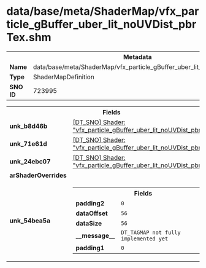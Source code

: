<h1>data/base/meta/ShaderMap/vfx_particle_gBuffer_uber_lit_noUVDist_pbrTex.shm</h1><table><tr><th colspan="100%">Metadata</th></tr><tr><td><b>Name</b></td><td>data/base/meta/ShaderMap/vfx_particle_gBuffer_uber_lit_noUVDist_pbrTex.shm</td></tr><tr><td><b>Type</b></td><td>ShaderMapDefinition</td></tr><tr><td><b>SNO ID</b></td><td>723995</td></tr></table>

<table><tr><th colspan="100%">Fields</th></tr><tr><td><b>unk_b8d46b</b></td><td><a href="..\Shader\vfx_particle_gBuffer_uber_lit_noUVDist_pbrTex.shd">[DT_SNO] Shader: "vfx_particle_gBuffer_uber_lit_noUVDist_pbrTex"</a></td></tr><tr><td><b>unk_71e61d</b></td><td><a href="..\Shader\vfx_particle_gBuffer_uber_lit_noUVDist_pbrTex.shd">[DT_SNO] Shader: "vfx_particle_gBuffer_uber_lit_noUVDist_pbrTex"</a></td></tr><tr><td><b>unk_24ebc07</b></td><td><a href="..\Shader\vfx_particle_gBuffer_uber_lit_noUVDist_pbrTex.shd">[DT_SNO] Shader: "vfx_particle_gBuffer_uber_lit_noUVDist_pbrTex"</a></td></tr><tr><td><b>arShaderOverrides</b></td><td></td></tr><tr><td><b>unk_54bea5a</b></td><td><table><tr><th colspan="100%">Fields</th></tr><tr><td><b>padding2</b></td><td><code>0</code></td></tr><tr><td><b>dataOffset</b></td><td><code>56</code></td></tr><tr><td><b>dataSize</b></td><td><code>56</code></td></tr><tr><td><b>__message__</b></td><td><code>DT_TAGMAP not fully implemented yet</code></td></tr><tr><td><b>padding1</b></td><td><code>0</code></td></tr></table>

</td></tr></table>

